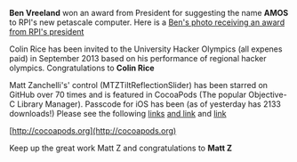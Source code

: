 **Ben Vreeland** won an award from President for suggesting the name **AMOS** to RPI's new petascale computer.
Here is a [Ben's photo receiving an award from RPI's president](http://wamc.org/term/amos)

Colin Rice has been invited to the University Hacker Olympics (all expenes paid) in September 2013 based on his
performance of regional hacker olympics. Congratulations to **Colin Rice** 


Matt Zanchelli's' control (MTZTiltReflectionSlider) has been starred on GitHub over 70 times and is featured in 
CocoaPods (The popular Objective-C Library Manager). Passcode for iOS has been (as of yesterday has 2133 downloads!)
Please see the following [links](http://github.com/mdznr/MTZTiltReflectionSlider) [and link](http://github.com/mdznr/MTZTiltReflectionSlider) and 
[link](http://cocoadocs.org/docsets/MTZTiltReflectionSlider/1.0)

[http://cocoapods.org](http://cocoapods.org)

Keep up the great work Matt Z and congratulations to **Matt Z**
